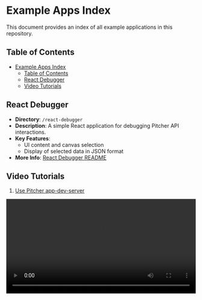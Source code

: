 # Example Apps Index

This document provides an index of all example applications in this repository.

## Table of Contents

- [Example Apps Index](#example-apps-index)
  - [Table of Contents](#table-of-contents)
  - [React Debugger](#react-debugger)
  - [Video Tutorials](#video-tutorials)

## React Debugger

- **Directory**: `/react-debugger`
- **Description**: A simple React application for debugging Pitcher API interactions.
- **Key Features**:
  - UI content and canvas selection
  - Display of selected data in JSON format
- **More Info**: [React Debugger README](/react-debugger)

## Video Tutorials

1. [Use Pitcher app-dev-server](video-tutorials/1.%20Use%20Pitcher%20app-dev-server.webm)

<video width="100%" controls>
  <source src="video-tutorials/1. Use Pitcher app-dev-server.webm" type="video/webm">
  Your browser does not support the video tag.
</video>
